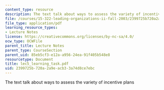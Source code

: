 ```yaml
---
content_type: resource
description: The text talk about ways to assess the variety of incentive plans
file: /courses/15-322-leading-organizations-ii-fall-2003/2399725b720a2a9eacb33a74d8ce7ebc_lec5_learning_task.pdf
file_type: application/pdf
learning_resource_types:
- Lecture Notes
license: https://creativecommons.org/licenses/by-nc-sa/4.0/
ocw_type: OCWFile
parent_title: Lecture Notes
parent_type: CourseSection
parent_uid: 85eb5cf3-e12a-a956-24ea-91f405b548e8
resourcetype: Document
title: lec5_learning_task.pdf
uid: 2399725b-720a-2a9e-acb3-3a74d8ce7ebc
---
```

The text talk about ways to assess the variety of incentive plans